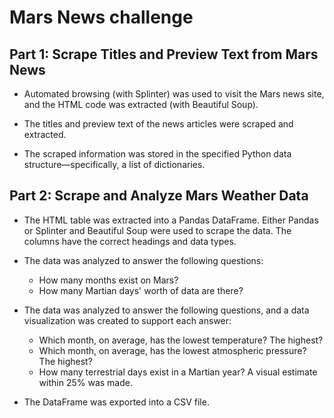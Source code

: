 # Mars News challenge
## Part 1: Scrape Titles and Preview Text from Mars News 
* Automated browsing (with Splinter) was used to visit the Mars news site, and the HTML code was extracted (with Beautiful Soup).

* The titles and preview text of the news articles were scraped and extracted.

* The scraped information was stored in the specified Python data structure—specifically, a list of dictionaries.

## Part 2: Scrape and Analyze Mars Weather Data
* The HTML table was extracted into a Pandas DataFrame. Either Pandas or Splinter and Beautiful Soup were used to scrape the data. The columns have the correct headings and data types.

* The data was analyzed to answer the following questions: 

   * How many months exist on Mars?
   * How many Martian days' worth of data are there?
* The data was analyzed to answer the following questions, and a data visualization was created to support each answer:

   * Which month, on average, has the lowest temperature? The highest?
   * Which month, on average, has the lowest atmospheric pressure? The highest?
   * How many terrestrial days exist in a Martian year? A visual estimate within 25% was made.
* The DataFrame was exported into a CSV file.

